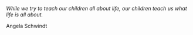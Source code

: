 <i>While we try to teach our children all about life, our children teach us what life is all about.</i>

Angela Schwindt